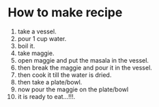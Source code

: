 # How to make recipe

1. take a vessel.
2. pour 1 cup water.
3. boil it.
4. take maggie.
5. open maggie and put the masala in the vessel.
6. then break the maggie and pour it in the vessel.
7. then cook it till the water is dried.
8. then take a plate/bowl.
9. now pour the maggie on the plate/bowl
10. it is ready to eat...!!!.